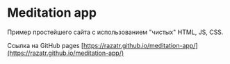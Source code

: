 # Meditation app

Пример простейшего сайта с использованием "чистых" HTML, JS, CSS.

Ссылка на GitHub pages [https://razatr.github.io/meditation-app/](https://razatr.github.io/meditation-app/)